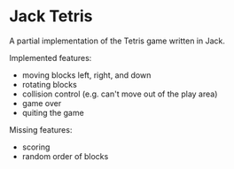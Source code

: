 # Jack Tetris

A partial implementation of the Tetris game written in Jack.

Implemented features:
- moving blocks left, right, and down
- rotating blocks
- collision control (e.g. can't move out of the play area)
- game over
- quiting the game

Missing features:
- scoring
- random order of blocks
